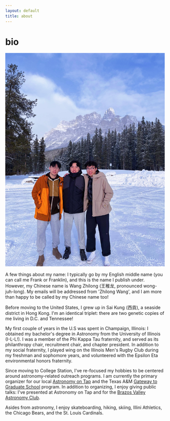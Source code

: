 ```yaml
---
layout: default
title: about
---
```


# bio
![football](/assets/img/banff.jpg)

A few things about my name: I typically go by my English middle name (you can call me Frank or Franklin), and this is the name I publish under. However, my Chinese name is Wang Zhilong (王稚龙, pronounced wong-juh-long). My emails will be addressed from 'Zhilong Wang', and I am more than happy to be called by my Chinese name too!

Before moving to the United States, I grew up in Sai Kung (西貢), a seaside district in Hong Kong. I'm an identical triplet: there are two genetic copies of me living in D.C. and Tennessee! 

My first couple of years in the U.S was spent in Champaign, Illinois: I obtained my bachelor's degree in Astronomy from the University of Illinois (I-L-L!). I was a member of the Phi Kappa Tau fraternity, and served as its philanthropy chair, recruitment chair, and chapter president. In addition to my social fraternity, I played wing on the Illinois Men's Rugby Club during my freshman and sophomore years, and volunteered with the Epsilon Eta environmental honors fraternity. 

Since moving to College Station, I've re-focused my hobbies to be centered around astronomy-related outreach programs. I am currently the primary organizer for our local [Astronomy on Tap](https://astronomyontap.org/locations/bcs-tx/) and the Texas A&M [Gateway to Graduate School](https://gradgateway.physics.tamu.edu/) program. In addition to organizing, I enjoy giving public talks: I've presented at Astronomy on Tap and for the [Brazos Valley Astronomy Club](https://www.brazosvalleyastronomyclub.org/). 

Asides from astronomy, I enjoy skateboarding, hiking, skiing, Illini Athletics, the Chicago Bears, and the St. Louis Cardinals.  

